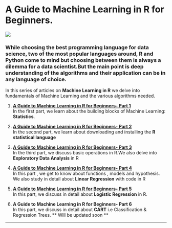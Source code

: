 # A Guide to Machine Learning in R for Beginners.

![](https://github.com/parulnith/A-guide-to-Machine-Learning-in-R/blob/master/Logo.png)

### While choosing the best programming language for data science, two of the most popular languages around, **R** and **Python** come to mind but choosing between them is always a dilemma for a data scientist.But the main point is deep understanding of the algorithms and their application can be in any language of choice.

In this series of articles on **Machine Learning in R** we delve into fundamentals of Machine Learning and the various algorithms needed.

 1. [**A Guide to Machine Learning in R for Beginners- Part 1**](https://blog.usejournal.com/a-guide-to-machine-learning-in-r-for-beginners-part-1-234805d27ac7)  
    In the first part, we learn about the building blocks of Machine Learning: **Statistics**.
          
 2. [**A Guide to Machine Learning in R for Beginners- Part 2**](https://blog.usejournal.com/guide-to-machine-learning-in-r-for-beginners-part-2-be21f92dfc40)  
     In the second  part, we learn about downloading and installing the **R statistical language** 
          
 3. [**A Guide to Machine Learning in R for Beginners- Part 3**](https://blog.usejournal.com/guide-to-machine-learning-in-r-for-beginners-part-3-1601fece4987)  
     In the third part, we discuss basic operations in R.We also delve into  **Exploratory Data Analysis** in R
			 
 4. [**A Guide to Machine Learning in R for Beginners- Part 4**](https://blog.usejournal.com/guide-to-machine-learning-in-r-for-beginners-part-4-6bacf6a82ce8)  
     In this part , we get to know about functions , models and hypothesis. We also study in detail about **Linear Regression** with code in R
			 
 5. [**A Guide to Machine Learning in R for Beginners- Part 5**](https://medium.com/@parulnith/a-guide-to-machine-learning-in-r-for-beginners-part-5-4c00f2366b90)  
    In this part, we  discuss in detail about **Logistic Regression** in R.
    
 6. **A Guide to Machine Learning in R for Beginners- Part 6**  
    In this part, we  discuss in detail about **CART** i.e Classification & Regression Trees.
    ** Will be updated soon **
---
